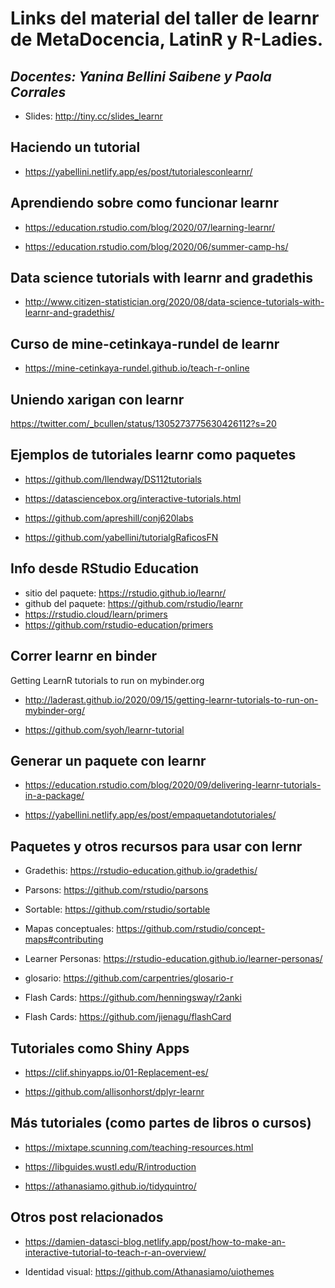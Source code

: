 # Links del material del taller de learnr de MetaDocencia, LatinR y R-Ladies.

## _Docentes: Yanina Bellini Saibene y Paola Corrales_

* Slides: http://tiny.cc/slides_learnr

## Haciendo un tutorial

* https://yabellini.netlify.app/es/post/tutorialesconlearnr/

## Aprendiendo sobre como funcionar learnr

* https://education.rstudio.com/blog/2020/07/learning-learnr/

* https://education.rstudio.com/blog/2020/06/summer-camp-hs/

## Data science tutorials with learnr and gradethis

* http://www.citizen-statistician.org/2020/08/data-science-tutorials-with-learnr-and-gradethis/

## Curso de mine-cetinkaya-rundel de learnr

* https://mine-cetinkaya-rundel.github.io/teach-r-online

## Uniendo xarigan con learnr

https://twitter.com/_bcullen/status/1305273775630426112?s=20

## Ejemplos de tutoriales learnr como paquetes

* https://github.com/llendway/DS112tutorials

* https://datasciencebox.org/interactive-tutorials.html

* https://github.com/apreshill/conj620labs

* https://github.com/yabellini/tutorialgRaficosFN

## Info desde RStudio Education

* sitio del paquete: https://rstudio.github.io/learnr/
* github del paquete: https://github.com/rstudio/learnr
* https://rstudio.cloud/learn/primers
* https://github.com/rstudio-education/primers

## Correr learnr en binder

Getting LearnR tutorials to run on mybinder.org

* http://laderast.github.io/2020/09/15/getting-learnr-tutorials-to-run-on-mybinder-org/

* https://github.com/syoh/learnr-tutorial


## Generar un paquete con learnr

* https://education.rstudio.com/blog/2020/09/delivering-learnr-tutorials-in-a-package/

* https://yabellini.netlify.app/es/post/empaquetandotutoriales/


## Paquetes y otros recursos para usar con lernr

* Gradethis: https://rstudio-education.github.io/gradethis/

* Parsons: https://github.com/rstudio/parsons

* Sortable: https://github.com/rstudio/sortable

* Mapas conceptuales: https://github.com/rstudio/concept-maps#contributing

* Learner Personas: https://rstudio-education.github.io/learner-personas/

* glosario: https://github.com/carpentries/glosario-r

* Flash Cards: https://github.com/henningsway/r2anki

* Flash Cards: https://github.com/jienagu/flashCard

## Tutoriales como Shiny Apps

* https://clif.shinyapps.io/01-Replacement-es/

* https://github.com/allisonhorst/dplyr-learnr

## Más tutoriales (como partes de libros o cursos)

* https://mixtape.scunning.com/teaching-resources.html

* https://libguides.wustl.edu/R/introduction

* https://athanasiamo.github.io/tidyquintro/

## Otros post relacionados

* https://damien-datasci-blog.netlify.app/post/how-to-make-an-interactive-tutorial-to-teach-r-an-overview/

* Identidad visual: https://github.com/Athanasiamo/uiothemes
